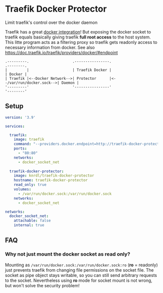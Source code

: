 # Traefik Docker Protector
Limit traefik's control over the docker daemon

Traefik has a great [docker integration](https://doc.traefik.io/traefik/providers/docker/)! But exposing the docker socket to traefik equals basically giving traefik **full root access** to the host system. This litte program acts as a filtering proxy so traefik gets readonly access to necessary information from docker. See also https://doc.traefik.io/traefik/providers/docker/#endpoint

```
.---------.                    .----------------.                          .--------.
|         |                    | Traefik Docker |                          | Docker |
| Traefik |<--Docker Network-->| Protector      |<--/var/run/docker.sock-->| Daemon |
'---------'                    '----------------'                          '--------'

```

## Setup

```yaml
version: '3.9'

services:

  traefik:
    image: traefik
    command: "--providers.docker.endpoint=http://traefik-docker-protector:2375"
    ports:
      - "80:80"
    networks:
      - docker_socket_net
  
  traefik-docker-protector:
    image: knrdl/traefik-docker-protector
    hostname: traefik-docker-protector
    read_only: true
    volumes:
      - /var/run/docker.sock:/var/run/docker.sock
    networks:
      - docker_socket_net

networks:
  docker_socket_net:
    attachable: false
    internal: true
```

## FAQ

### Why not just mount the docker socket as read only? 
Mounting as `/var/run/docker.sock:/var/run/docker.sock:ro` (**ro** = readonly) just prevents traefik from changing file permissions on the socket file. The socket as pipe object stays writable, so you can still send arbitrary requests to the socket. Nevertheless using **ro** mode for socket mount is not wrong, but won't solve the security problem!
